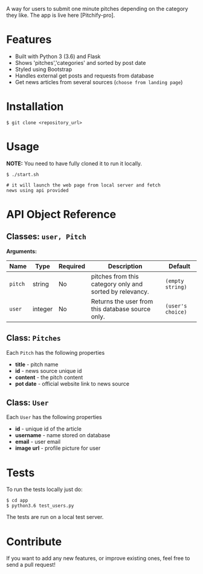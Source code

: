 A way for users to submit one minute pitches depending on the category they like.
The app is live here [Pitchify-pro].


Features
========

- Built with Python 3 (3.6) and Flask
- Shows 'pitches','categories' and sorted by post date
- Styled using Bootstrap
- Handles external get posts and requests from database
- Get news articles from several sources (`choose from landing page`)


Installation
========

    $ git clone <repository_url>


Usage
========

**NOTE:** You need to have fully cloned it to run it locally.


    $ ./start.sh 

    # it will launch the web page from local server and fetch 
    news using api provided


API Object Reference
========

## Classes: `user, Pitch`


**Arguments:**

| Name | Type | Required | Description | Default |
| ---- | ---- | -------- | ----------- | ------- |
| `pitch` | string | No | pitches from this category only and sorted by relevancy. | `(empty string)`  |
| `user` | integer | No | Returns the user from this database source only. | `(user's choice)` |



## Class: `Pitches`

Each `Pitch` has the following properties

- **title** - pitch name
- **id** - news source unique id
- **content** - the pitch content
- **pot date** - official website link to news source

## Class: `User`

Each `User` has the following properties

- **id** - unique id of the article
- **username** - name stored on database
- **email** - user email
- **image url** - profile picture for user

Tests
========

To run the tests locally just do:

    $ cd app
    $ python3.6 test_users.py


The tests are run on a local test server.

Contribute
========

If you want to add any new features, or improve existing ones, feel free to send a pull request!